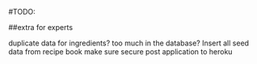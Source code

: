 #TODO:

##extra for experts

duplicate data for ingredients? too much in the database?
Insert all seed data from recipe book
make sure secure
post application to heroku

